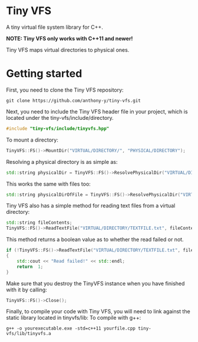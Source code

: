 # Tiny VFS

A tiny virtual file system library for C++.

**NOTE: Tiny VFS only works with C++11 and newer!**

Tiny VFS maps virtual directories to physical ones.

# Getting started

First, you need to clone the Tiny VFS repository:

```
git clone https://github.com/anthony-y/tiny-vfs.git
```

Next, you need to include the Tiny VFS header file in your project, which is located under the tiny-vfs/include/directory.

```cpp
#include "tiny-vfs/include/tinyvfs.hpp"
```

To mount a directory:

```cpp
TinyVFS::FS()->MountDir("VIRTUAL/DIRECTORY/", "PHYSICAL/DIRECTORY");
```

Resolving a physical directory is as simple as:

```cpp
std::string physicalDir = TinyVFS::FS()->ResolvePhysicalDir("VIRTUAL/DIRECTORY");
```

This works the same with files too:

```cpp
std::string physicalDirOfFile = TinyVFS::FS()->ResolvePhysicalDir("VIRTUAL/DIRECTORY/FILE.extension");
```

Tiny VFS also has a simple method for reading text files from a virtual directory:

```cpp
std::string fileContents;
TinyVFS::FS()->ReadTextFile("VIRTUAL/DIRECTORY/TEXTFILE.txt", fileContents);
```

This method returns a boolean value as to whether the read failed or not.

```cpp
if (!TinyVFS::FS()->ReadTextFile("VIRTUAL/DIRECTORY/TEXTFILE.txt", fileContents))
{
    std::cout << "Read failed!" << std::endl;
    return  1;
}
```

Make sure that you destroy the TinyVFS instance when you have finished with it by calling:

```cpp
TinyVFS::FS()->Close();
```

Finally, to compile your code with Tiny VFS, you will need to link against the static library located in tinyvfs/lib:
To compile with g++:

```
g++ -o yourexecutable.exe -std=c++11 yourfile.cpp tiny-vfs/lib/tinyvfs.a
```